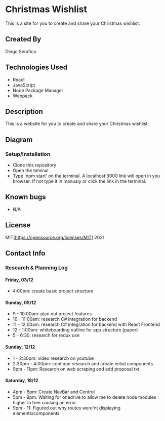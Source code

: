 # Christmas Wishlist

This is a site for you to create and share your Christmas wishlist.

## Created By

Diego Serafico

## Technologies Used

* React
* JavaScript
* Node Package Manager
* Webpack

## Description

This is a website for you to create and share your Christmas wishlist. 

## Diagram



### Setup/Installation

* Clone this repository
* Open the teminal
* Type 'npm start' on the terminal. A localhost:3000 link will open in you browser. If not type it in manualy or click the link in the terminal.

## Known bugs

* N/A

## License 

MIT[https://opensource.org/licenses/MIT] 2021

## Contact Info

### Research & Planning Log
#### Friday, 03/12
* 4:00pm: create basic project structure

#### Sunday, 05/12
* 9 - 10:00am: plan out project features
* 10 - 11:00am: research C# integration for backend
* 11 - 12:00am: research C# integration for backend with React Frontend
* 12 - 1:00pm: whiteboarding outline for app structure (paper)
* 5 - 6:30: research for redux use

#### Sunday, 12/12
* 1 - 2:30pm: video research on youtube
* 2:30pm - 4:00pm: continue research and create initial components
* 9pm - 11pm: Research on web scraping and add proposal txt

#### Saturday, 18/12
* 4pm - 5pm: Create NavBar and Control
* 5pm - 9pm: Waiting for onedrive to allow me to delete node modules higher in tree causing an error
* 9pm - 11: Figured out why routes were'nt displaying elements/components